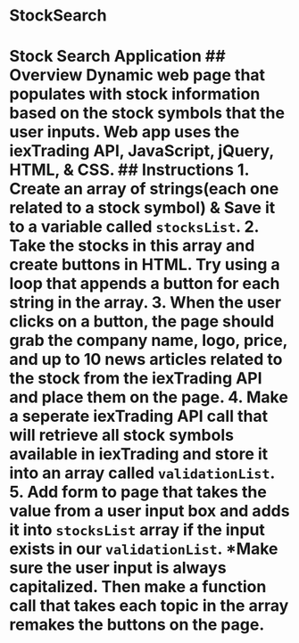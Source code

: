 # StockSearch
# Stock Search Application   ## Overview  Dynamic web page that populates with stock information based on the stock symbols that the user inputs.  Web app uses the iexTrading API,  JavaScript, jQuery, HTML, &amp; CSS.   ## Instructions  1. Create an array of strings(each one related to a stock symbol)    &amp; Save it to a variable called `stocksList`.  2. Take the stocks in this array and create buttons in HTML.    Try using a loop that appends a button for each string in the array.  3. When the user clicks on a button, the page should grab the company name, logo, price,     and up to 10 news articles related to the stock from the iexTrading API and place them on the page.  4. Make a seperate iexTrading API call that will retrieve     all stock symbols available in iexTrading and store it into an array called `validationList`.   5. Add form to page that takes the value from a user input box     and adds it into `stocksList` array if the input exists in our `validationList`.     *Make sure the user input is always capitalized.     Then make a function call that takes each topic in the array remakes the buttons on the page.
